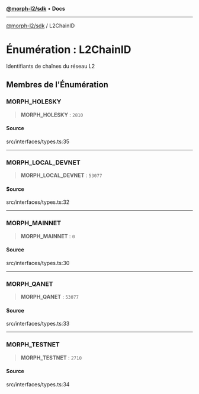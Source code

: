 [**@morph-l2/sdk**](../globals.md) • **Docs**

***

[@morph-l2/sdk](../globals.md) / L2ChainID

# Énumération : L2ChainID

Identifiants de chaînes du réseau L2

## Membres de l'Énumération

### MORPH\_HOLESKY

> **MORPH\_HOLESKY** : `2810`

#### Source

src/interfaces/types.ts:35

***

### MORPH\_LOCAL\_DEVNET

> **MORPH\_LOCAL\_DEVNET** : `53077`

#### Source

src/interfaces/types.ts:32

***

### MORPH\_MAINNET

> **MORPH\_MAINNET** : `0`

#### Source

src/interfaces/types.ts:30

***

### MORPH\_QANET

> **MORPH\_QANET** : `53077`

#### Source

src/interfaces/types.ts:33

***

### MORPH\_TESTNET

> **MORPH\_TESTNET** : `2710`

#### Source

src/interfaces/types.ts:34
